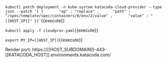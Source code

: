 `kubectl patch deployment -n kube-system katacoda-cloud-provider --type json --patch '[	{		"op" : "replace" ,		"path" : "/spec/template/spec/containers/0/env/2/value" ,		"value" : "[[HOST_IP]]"	}]'`{{execute}}

`kubectl apply -f cloudprov.yaml`{{execute}}

`export MY_IP=[[HOST_IP]]`{{execute}}


Render port: https://[[HOST_SUBDOMAIN]]-443-[[KATACODA_HOST]].environments.katacoda.com/
